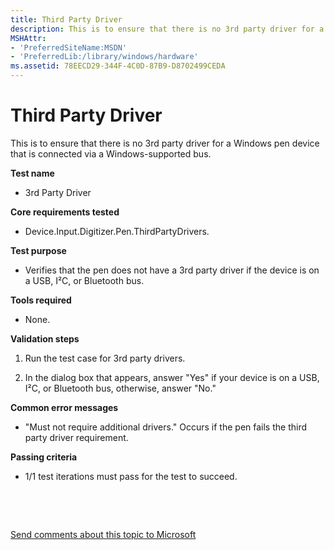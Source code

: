 ```yaml
---
title: Third Party Driver
description: This is to ensure that there is no 3rd party driver for a Windows pen device that is connected via a Windows-supported bus.
MSHAttr:
- 'PreferredSiteName:MSDN'
- 'PreferredLib:/library/windows/hardware'
ms.assetid: 78EECD29-344F-4C0D-87B9-D8702499CEDA
---
```


# Third Party Driver


This is to ensure that there is no 3rd party driver for a Windows pen device that is connected via a Windows-supported bus.

**Test name**

-   3rd Party Driver

**Core requirements tested**

-   Device.Input.Digitizer.Pen.ThirdPartyDrivers.

**Test purpose**

-   Verifies that the pen does not have a 3rd party driver if the device is on a USB, I²C, or Bluetooth bus.

**Tools required**

-   None.

**Validation steps**

1. Run the test case for 3rd party drivers.

2. In the dialog box that appears, answer "Yes" if your device is on a USB, I²C, or Bluetooth bus, otherwise, answer "No."

**Common error messages**

-   "Must not require additional drivers."
    Occurs if the pen fails the third party driver requirement.

**Passing criteria**

-   1/1 test iterations must pass for the test to succeed.

 

 

[Send comments about this topic to Microsoft](mailto:wsddocfb@microsoft.com?subject=Documentation%20feedback%20%5Bp_WEG_Hardware\p_weg_hardware%5D:%20Third%20Party%20Driver%20%20RELEASE:%20%285/9/2016%29&body=%0A%0APRIVACY%20STATEMENT%0A%0AWe%20use%20your%20feedback%20to%20improve%20the%20documentation.%20We%20don't%20use%20your%20email%20address%20for%20any%20other%20purpose,%20and%20we'll%20remove%20your%20email%20address%20from%20our%20system%20after%20the%20issue%20that%20you're%20reporting%20is%20fixed.%20While%20we're%20working%20to%20fix%20this%20issue,%20we%20might%20send%20you%20an%20email%20message%20to%20ask%20for%20more%20info.%20Later,%20we%20might%20also%20send%20you%20an%20email%20message%20to%20let%20you%20know%20that%20we've%20addressed%20your%20feedback.%0A%0AFor%20more%20info%20about%20Microsoft's%20privacy%20policy,%20see%20http://privacy.microsoft.com/default.aspx. "Send comments about this topic to Microsoft")




